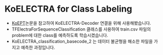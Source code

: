 # KoELECTRA for Class Labeling
- [KoEPT](http://koreascience.or.kr/article/CFKO202125036187306.pdf)논문을 참고하여 KoELECTRA-Decoder 연결을 위해 사용해봤습니다.
- TFElectraForSequenceClassification 클래스를 사용하여 train.csv 파일의 problem에 대한 class를 예측하도록 학습시켰습니다.
- KoELECTRA_classification_basecode_2 는 데이터 불균형을 해소한 파일을 가지고 예측한 과정입니다. 
